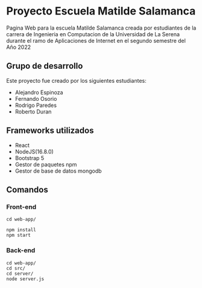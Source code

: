 # Proyecto Escuela Matilde Salamanca

Pagina Web para la escuela Matilde Salamanca creada por estudiantes de la carrera de Ingenieria en Computacion de la Universidad de La Serena durante el ramo de Aplicaciones de Internet en el segundo semestre del Año 2022

## Grupo de desarrollo

Este proyecto fue creado por los siguientes estudiantes:

- Alejandro Espinoza
- Fernando Osorio
- Rodrigo Paredes 
- Roberto Duran


## Frameworks utilizados

- React
- NodeJS(16.8.0)
- Bootstrap 5
- Gestor de paquetes npm
- Gestor de base de datos mongodb

## Comandos 

### Front-end
```shell
cd web-app/
```
```shell
npm install
npm start

```

### Back-end
```shell
cd web-app/
cd src/
cd server/
node server.js

```

